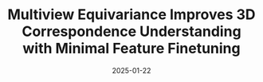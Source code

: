 ---
title: "Multiview Equivariance Improves 3D Correspondence Understanding with Minimal Feature Finetuning"
collection: publications
permalink: /publications/3dcorrenhance
excerpt: "
This work evaluates and improves the 3D awareness of Vision Transformer (ViT)-based models, showing that enhancing 3D equivariance in their semantic embeddings leads to better performance in tasks like pose estimation and tracking. The authors propose a simple finetuning strategy based on 3D correspondences, demonstrating substantial improvements with minimal finetuning on a single object."
date: '2025-01-22'
venue: 'ICLR'
image: '/images/3dcorrenhance.png'
weight: 600
arxiv: 'https://arxiv.org/abs/2411.19458'
code: 'https://github.com/qq456cvb/3DCorrEnhance'
site: 'https://qq456cvb.github.io/3DCorrEnhance'
citation: 'You, Y., Li, Y., Deng, C., Wang, Y., & Guibas, L. (2024). Multiview Equivariance Improves 3D Correspondence Understanding with Minimal Feature Finetuning. arXiv preprint arXiv:2411.19458.'
authors: '<b>Yang You</b>, Yixin Li, Congyue Deng, Yue Wang, Leonidas Guibas'
---